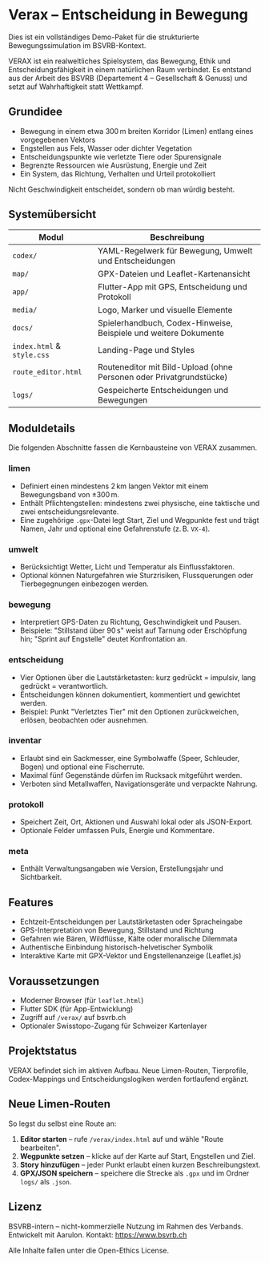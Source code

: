 # Verax – Entscheidung in Bewegung

Dies ist ein vollständiges Demo-Paket für die strukturierte Bewegungssimulation im BSVRB-Kontext.

VERAX ist ein realweltliches Spielsystem, das Bewegung, Ethik und Entscheidungsfähigkeit in einem natürlichen Raum verbindet. Es entstand aus der Arbeit des BSVRB (Departement 4 – Gesellschaft & Genuss) und setzt auf Wahrhaftigkeit statt Wettkampf.

## Grundidee

- Bewegung in einem etwa 300 m breiten Korridor (Limen) entlang eines vorgegebenen Vektors
- Engstellen aus Fels, Wasser oder dichter Vegetation
- Entscheidungspunkte wie verletzte Tiere oder Spurensignale
- Begrenzte Ressourcen wie Ausrüstung, Energie und Zeit
- Ein System, das Richtung, Verhalten und Urteil protokolliert

Nicht Geschwindigkeit entscheidet, sondern ob man würdig besteht.

## Systemübersicht

| Modul | Beschreibung |
|-------|-------------|
| `codex/` | YAML-Regelwerk für Bewegung, Umwelt und Entscheidungen |
| `map/` | GPX-Dateien und Leaflet-Kartenansicht |
| `app/` | Flutter-App mit GPS, Entscheidung und Protokoll |
| `media/` | Logo, Marker und visuelle Elemente |
| `docs/` | Spielerhandbuch, Codex-Hinweise, Beispiele und weitere Dokumente |
| `index.html` & `style.css` | Landing-Page und Styles |
| `route_editor.html` | Routeneditor mit Bild-Upload (ohne Personen oder Privatgrundstücke) |
| `logs/` | Gespeicherte Entscheidungen und Bewegungen |

## Moduldetails

Die folgenden Abschnitte fassen die Kernbausteine von VERAX zusammen.

### limen

- Definiert einen mindestens 2 km langen Vektor mit einem Bewegungsband von ±300 m.
- Enthält Pflichtengstellen: mindestens zwei physische, eine taktische und zwei entscheidungsrelevante.
- Eine zugehörige `.gpx`-Datei legt Start, Ziel und Wegpunkte fest und trägt Namen, Jahr und optional eine Gefahrenstufe (z. B. `VX-4`).

### umwelt

- Berücksichtigt Wetter, Licht und Temperatur als Einflussfaktoren.
- Optional können Naturgefahren wie Sturzrisiken, Flussquerungen oder Tierbegegnungen einbezogen werden.

### bewegung

- Interpretiert GPS-Daten zu Richtung, Geschwindigkeit und Pausen.
- Beispiele: "Stillstand über 90 s" weist auf Tarnung oder Erschöpfung hin; "Sprint auf Engstelle" deutet Konfrontation an.

### entscheidung

- Vier Optionen über die Lautstärketasten: kurz gedrückt = impulsiv, lang gedrückt = verantwortlich.
- Entscheidungen können dokumentiert, kommentiert und gewichtet werden.
- Beispiel: Punkt "Verletztes Tier" mit den Optionen zurückweichen, erlösen, beobachten oder ausnehmen.

### inventar

- Erlaubt sind ein Sackmesser, eine Symbolwaffe (Speer, Schleuder, Bogen) und optional eine Fischerrute.
- Maximal fünf Gegenstände dürfen im Rucksack mitgeführt werden.
- Verboten sind Metallwaffen, Navigationsgeräte und verpackte Nahrung.

### protokoll

- Speichert Zeit, Ort, Aktionen und Auswahl lokal oder als JSON-Export.
- Optionale Felder umfassen Puls, Energie und Kommentare.

### meta

- Enthält Verwaltungsangaben wie Version, Erstellungsjahr und Sichtbarkeit.

## Features

- Echtzeit-Entscheidungen per Lautstärketasten oder Spracheingabe
- GPS-Interpretation von Bewegung, Stillstand und Richtung
- Gefahren wie Bären, Wildflüsse, Kälte oder moralische Dilemmata
- Authentische Einbindung historisch-helvetischer Symbolik
- Interaktive Karte mit GPX-Vektor und Engstellenanzeige (Leaflet.js)

## Voraussetzungen

- Moderner Browser (für `leaflet.html`)
- Flutter SDK (für App-Entwicklung)
- Zugriff auf `/verax/` auf bsvrb.ch
- Optionaler Swisstopo-Zugang für Schweizer Kartenlayer

## Projektstatus

VERAX befindet sich im aktiven Aufbau. Neue Limen-Routen, Tierprofile, Codex-Mappings und Entscheidungslogiken werden fortlaufend ergänzt.

## Neue Limen-Routen

So legst du selbst eine Route an:

1. **Editor starten** – rufe `/verax/index.html` auf und wähle "Route bearbeiten".
2. **Wegpunkte setzen** – klicke auf der Karte auf Start, Engstellen und Ziel.
3. **Story hinzufügen** – jeder Punkt erlaubt einen kurzen Beschreibungstext.
4. **GPX/JSON speichern** – speichere die Strecke als `.gpx` und im Ordner `logs/` als `.json`.

## Lizenz

BSVRB-intern – nicht-kommerzielle Nutzung im Rahmen des Verbands. Entwickelt mit Aarulon. Kontakt: <https://www.bsvrb.ch>

Alle Inhalte fallen unter die Open-Ethics License.
